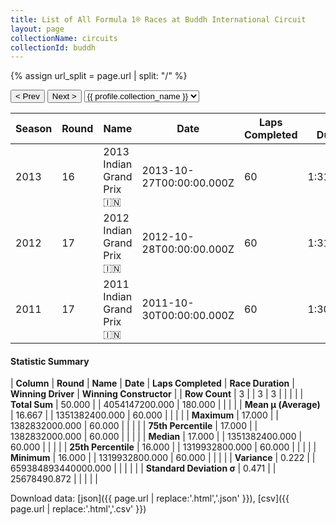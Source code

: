 ```yaml
---
title: List of All Formula 1® Races at Buddh International Circuit
layout: page
collectionName: circuits
collectionId: buddh
---
```


{% assign url_split = page.url | split: "/" %}
<div id="collection-navigation">
<button onclick="selector.options[selector.selectedIndex-1].value && (window.location = selector.options[selector.selectedIndex-1].value);">&lt; Prev</button>
<button onclick="selector.options[selector.selectedIndex+1].value && (window.location = selector.options[selector.selectedIndex+1].value);">Next &gt;</button>
<select id="selector" onchange="this.options[this.selectedIndex].value && (window.location = this.options[this.selectedIndex].value);">
  {% for collectionId in site.data[page.collectionName].refs %}
    {% if collectionId == page.collectionId %}
      {% assign selected = "selected" %}
    {% else %}
      {% assign selected = "" %}
    {% endif %}
    {% assign profile = site.data[page.collectionName][collectionId].profile %}
    <option value="/f1/{{ page.collectionName }}/{{ collectionId }}/{{ url_split[4] }}" {{ selected }}>{{ profile.collection_name }}</option>
  {% endfor %}
</select>
</div>

| Season | Round | Name | Date | Laps Completed | Race Duration | Winning Driver | Winning Constructor |
|--|--|--|--|--|--|--|--|
| 2013 | 16 | 2013 Indian Grand Prix 🇮🇳 | 2013-10-27T00:00:00.000Z | 60 | 1:31:12.187 | [Sebastian Vettel 🇩🇪](/f1/drivers/vettel) | Red Bull 🇦🇹 |
| 2012 | 17 | 2012 Indian Grand Prix 🇮🇳 | 2012-10-28T00:00:00.000Z | 60 | 1:31:10.744 | [Sebastian Vettel 🇩🇪](/f1/drivers/vettel) | Red Bull 🇦🇹 |
| 2011 | 17 | 2011 Indian Grand Prix 🇮🇳 | 2011-10-30T00:00:00.000Z | 60 | 1:30:35.002 | [Sebastian Vettel 🇩🇪](/f1/drivers/vettel) | Red Bull 🇦🇹 |

#### Statistic Summary

| **Column** | **Round** | **Name** | **Date** | **Laps Completed** | **Race Duration** | **Winning Driver** | **Winning Constructor** |
| **Row Count** | 3 |  | 3 | 3 |  |  |  |
| **Total Sum** | 50.000 |  | 4054147200.000 | 180.000 |  |  |  |
| **Mean μ (Average)** | 16.667 |  | 1351382400.000 | 60.000 |  |  |  |
| **Maximum** | 17.000 |  | 1382832000.000 | 60.000 |  |  |  |
| **75th Percentile** | 17.000 |  | 1382832000.000 | 60.000 |  |  |  |
| **Median** | 17.000 |  | 1351382400.000 | 60.000 |  |  |  |
| **25th Percentile** | 16.000 |  | 1319932800.000 | 60.000 |  |  |  |
| **Minimum** | 16.000 |  | 1319932800.000 | 60.000 |  |  |  |
| **Variance** | 0.222 |  | 659384893440000.000 |  |  |  |  |
| **Standard Deviation σ** | 0.471 |  | 25678490.872 |  |  |  |  |

Download data: [json]({{ page.url | replace:'.html','.json' }}), [csv]({{ page.url | replace:'.html','.csv' }})
